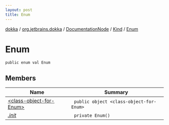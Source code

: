 ```yaml
---
layout: post
title: Enum
---
```

[dokka](../../../../index.md) / [org.jetbrains.dokka](../../../index.md) / [DocumentationNode](../../index.md) / [Kind](../index.md) / [Enum](index.md)

# Enum

```
public enum val Enum
```
## Members
| Name | Summary |
|------|---------|
|[&lt;class-object-for-Enum&gt;](_class-object-for-Enum_/index.md)|&nbsp;&nbsp;`public object <class-object-for-Enum>`<br>|
|[*.init*](_init_.md)|&nbsp;&nbsp;`private Enum()`<br>|
